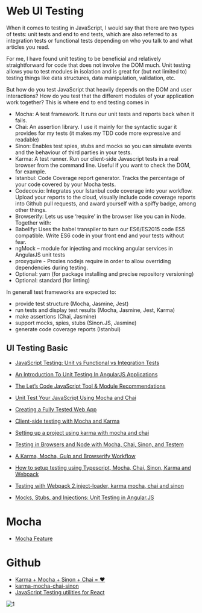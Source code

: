 # Web UI Testing

When it comes to testing in JavaScript, I would say that there are two types of tests: unit tests and end to end tests, which are also referred to as integration tests or functional tests depending on who you talk to and what articles you read.

For me, I have found unit testing to be beneficial and relatively straightforward for code that does not involve the DOM much. Unit testing allows you to test modules in isolation and is great for (but not limited to) testing things like data structures, data manipulation, validation, etc. 

But how do you test JavaScript that heavily depends on the DOM and user interactions? How do you test that the different modules of your application work together? This is where end to end testing comes in


* Mocha: A test framework. It runs our unit tests and reports back when it fails.
* Chai: An assertion library. I use it mainly for the syntactic sugar it provides for my tests (it makes my TDD code more expressive and readable)
* Sinon: Enables test spies, stubs and mocks so you can simulate events and the behaviour of third parties in your tests.
* Karma: A test runner. Run our client-side Javascript tests in a real browser from the command line. Useful if you want to check the DOM, for example.
* Istanbul: Code Coverage report generator. Tracks the percentage of your code covered by your Mocha tests.
* Codecov.io: Integrates your Istanbul code coverage into your workflow. Upload your reports to the cloud, visually include code coverage reports into Github pull requests, and award yourself with a spiffy badge, among other things.
* Browserify: Lets us use ‘require’ in the browser like you can in Node. Together with:
* Babelify: Uses the babel transpiler to turn our ES6/ES2015 code ES5 compatible. Write ES6 code in your front end and your tests without fear.
* ngMock – module for injecting and mocking angular services in AngularJS unit tests 
* proxyquire - Proxies nodejs require in order to allow overriding dependencies during testing.
* Optional: yarn (for package installing and precise repository versioning)
* Optional: standard (for linting)

In generall test frameworks are expected to:
* provide test structure (Mocha, Jasmine, Jest)
* run tests and display test results (Mocha, Jasmine, Jest, Karma)
* make assertions (Chai, Jasmine)
* support mocks, spies, stubs (Sinon.JS, Jasmine)
* generate code coverage reports (Istanbul)

## UI Testing Basic
* [JavaScript Testing: Unit vs Functional vs Integration Tests](https://www.sitepoint.com/javascript-testing-unit-functional-integration/)
* [An Introduction To Unit Testing In AngularJS Applications](https://www.smashingmagazine.com/2014/10/introduction-to-unit-testing-in-angularjs/)
* [The Let’s Code JavaScript Tool & Module Recommendations](http://www.letscodejavascript.com/v3/blog/2014/03/dependency_recommendations)


* [Unit Test Your JavaScript Using Mocha and Chai](https://www.sitepoint.com/unit-test-javascript-mocha-chai/)
* [Creating a Fully Tested Web App](http://www.overfitted.com/blog/?p=338)
* [Client-side testing with Mocha and Karma](https://sean.is/writing/client-side-testing-with-mocha-and-karma/)
* [Setting up a project using karma with mocha and chai](http://attackofzach.com/setting-up-a-project-using-karma-with-mocha-and-chai/)
* [Testing in Browsers and Node with Mocha, Chai, Sinon, and Testem](http://knpw.rs/blog/testing-in-browsers-and-node)
* [A Karma, Mocha, Gulp and Browserify Workflow](http://www.roblayton.com/2015/03/a-karma-mocha-gulp-and-browserify.html)
* [How to setup testing using Typescript, Mocha, Chai, Sinon, Karma and Webpack](https://templecoding.com/blog/2016/02/02/how-to-setup-testing-using-typescript-mocha-chai-sinon-karma-and-webpack/)
* [Testing with Webpack 2,inject-loader, karma,mocha, chai and sinon](https://cafedev.org/article/2016/12/testing-with-wepack-2-inject-loader-karma-mocha-chai-and-sinon/)
* [Mocks, Stubs, and Injections: Unit Testing in Angular.JS](https://www.martin-brennan.com/mocks-stubs-and-injections-unit-testing-in-angular-js/)

# Mocha 
* [Mocha Feature](http://ricostacruz.com/mocha/)

# Github
* [Karma + Mocha + Sinon + Chai = ❤](https://github.com/kmees/karma-sinon-chai)
* [karma-mocha-chai-sinon](https://www.npmjs.com/package/karma-mocha-chai-sinon)
* [JavaScript Testing utilities for React](https://github.com/airbnb/enzyme)


![1](http://jasonwatmore.com/_content/images/angular-unit-testing-2.png)
